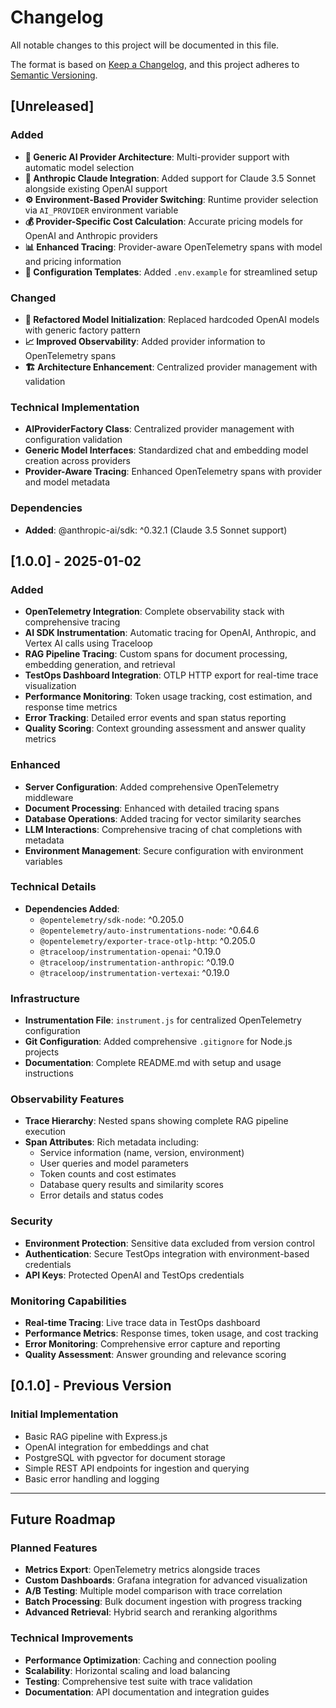# Changelog

All notable changes to this project will be documented in this file.

The format is based on [Keep a Changelog](https://keepachangelog.com/en/1.0.0/),
and this project adheres to [Semantic Versioning](https://semver.org/spec/v2.0.0.html).

## [Unreleased]

### Added
- **🚀 Generic AI Provider Architecture**: Multi-provider support with automatic model selection
- **🤖 Anthropic Claude Integration**: Added support for Claude 3.5 Sonnet alongside existing OpenAI support
- **⚙️ Environment-Based Provider Switching**: Runtime provider selection via `AI_PROVIDER` environment variable
- **💰 Provider-Specific Cost Calculation**: Accurate pricing models for OpenAI and Anthropic providers
- **📊 Enhanced Tracing**: Provider-aware OpenTelemetry spans with model and pricing information
- **🔧 Configuration Templates**: Added `.env.example` for streamlined setup

### Changed
- **🔄 Refactored Model Initialization**: Replaced hardcoded OpenAI models with generic factory pattern
- **📈 Improved Observability**: Added provider information to OpenTelemetry spans
- **🏗️ Architecture Enhancement**: Centralized provider management with validation

### Technical Implementation
- **AIProviderFactory Class**: Centralized provider management with configuration validation
- **Generic Model Interfaces**: Standardized chat and embedding model creation across providers
- **Provider-Aware Tracing**: Enhanced OpenTelemetry spans with provider and model metadata

### Dependencies
- **Added**: @anthropic-ai/sdk: ^0.32.1 (Claude 3.5 Sonnet support)

## [1.0.0] - 2025-01-02

### Added
- **OpenTelemetry Integration**: Complete observability stack with comprehensive tracing
- **AI SDK Instrumentation**: Automatic tracing for OpenAI, Anthropic, and Vertex AI calls using Traceloop
- **RAG Pipeline Tracing**: Custom spans for document processing, embedding generation, and retrieval
- **TestOps Dashboard Integration**: OTLP HTTP export for real-time trace visualization
- **Performance Monitoring**: Token usage tracking, cost estimation, and response time metrics
- **Error Tracking**: Detailed error events and span status reporting
- **Quality Scoring**: Context grounding assessment and answer quality metrics

### Enhanced
- **Server Configuration**: Added comprehensive OpenTelemetry middleware
- **Document Processing**: Enhanced with detailed tracing spans
- **Database Operations**: Added tracing for vector similarity searches
- **LLM Interactions**: Comprehensive tracing of chat completions with metadata
- **Environment Management**: Secure configuration with environment variables

### Technical Details
- **Dependencies Added**:
  - `@opentelemetry/sdk-node`: ^0.205.0
  - `@opentelemetry/auto-instrumentations-node`: ^0.64.6
  - `@opentelemetry/exporter-trace-otlp-http`: ^0.205.0
  - `@traceloop/instrumentation-openai`: ^0.19.0
  - `@traceloop/instrumentation-anthropic`: ^0.19.0
  - `@traceloop/instrumentation-vertexai`: ^0.19.0

### Infrastructure
- **Instrumentation File**: `instrument.js` for centralized OpenTelemetry configuration
- **Git Configuration**: Added comprehensive `.gitignore` for Node.js projects
- **Documentation**: Complete README.md with setup and usage instructions

### Observability Features
- **Trace Hierarchy**: Nested spans showing complete RAG pipeline execution
- **Span Attributes**: Rich metadata including:
  - Service information (name, version, environment)
  - User queries and model parameters
  - Token counts and cost estimates
  - Database query results and similarity scores
  - Error details and status codes

### Security
- **Environment Protection**: Sensitive data excluded from version control
- **Authentication**: Secure TestOps integration with environment-based credentials
- **API Keys**: Protected OpenAI and TestOps credentials

### Monitoring Capabilities
- **Real-time Tracing**: Live trace data in TestOps dashboard
- **Performance Metrics**: Response times, token usage, and cost tracking
- **Error Monitoring**: Comprehensive error capture and reporting
- **Quality Assessment**: Answer grounding and relevance scoring

## [0.1.0] - Previous Version

### Initial Implementation
- Basic RAG pipeline with Express.js
- OpenAI integration for embeddings and chat
- PostgreSQL with pgvector for document storage
- Simple REST API endpoints for ingestion and querying
- Basic error handling and logging

---

## Future Roadmap

### Planned Features
- **Metrics Export**: OpenTelemetry metrics alongside traces
- **Custom Dashboards**: Grafana integration for advanced visualization
- **A/B Testing**: Multiple model comparison with trace correlation
- **Batch Processing**: Bulk document ingestion with progress tracking
- **Advanced Retrieval**: Hybrid search and reranking algorithms

### Technical Improvements
- **Performance Optimization**: Caching and connection pooling
- **Scalability**: Horizontal scaling and load balancing
- **Testing**: Comprehensive test suite with trace validation
- **Documentation**: API documentation and integration guides